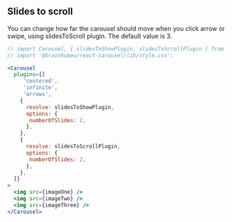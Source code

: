 ## Slides to scroll
You can change how far the carousel should move when you click arrow or swipe, using slidesToScroll plugin. The default value is 3.
```jsx render
// import Carousel, { slidesToShowPlugin, slidesToScrollPlugin } from '@brainhubeu/react-carousel';
// import '@brainhubeu/react-carousel/lib/style.css';

<Carousel
  plugins={[
     'centered',
     'infinite',
     'arrows',
    {
      resolve: slidesToShowPlugin,
      options: {
       numberOfSlides: 2,
      },
    },
    {
      resolve: slidesToScrollPlugin,
      options: {
       numberOfSlides: 2,
      },
    },
  ]}   
>
  <img src={imageOne} />
  <img src={imageTwo} />
  <img src={imageThree} />
</Carousel>
```
